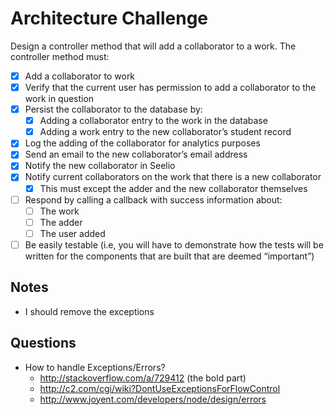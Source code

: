 # Architecture Challenge

Design a controller method that will add a collaborator to a work. The controller method must:

- [x] Add a collaborator to work
- [x] Verify that the current user has permission to add a collaborator to the work in question
- [x] Persist the collaborator to the database by:
  - [x] Adding a collaborator entry to the work in the database
  - [x] Adding a work entry to the new collaborator’s student record
- [x] Log the adding of the collaborator for analytics purposes
- [x] Send an email to the new collaborator’s email address
- [x] Notify the new collaborator in Seelio
- [x] Notify current collaborators on the work that there is a new collaborator
  - [x] This must except the adder and the new collaborator themselves
- [ ] Respond by calling a callback with success information about:
  - [ ] The work
  - [ ] The adder
  - [ ] The user added
- [ ] Be easily testable (i.e, you will have to demonstrate how the tests will be written for the components that are built that are deemed “important”)

## Notes

- I should remove the exceptions

## Questions

- How to handle Exceptions/Errors?
  - http://stackoverflow.com/a/729412 (the bold part)
  - http://c2.com/cgi/wiki?DontUseExceptionsForFlowControl
  - http://www.joyent.com/developers/node/design/errors
